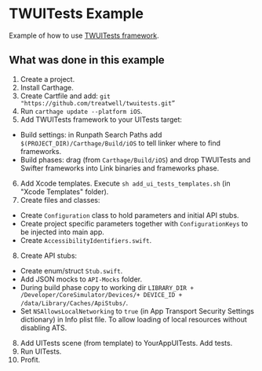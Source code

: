 # TWUITests Example

Example of how to use [TWUITests framework](https://github.com/treatwell/twuitests).

## What was done in this example
1. Create a project.
2. Install Carthage.
3. Create Cartfile and add: `git "https://github.com/treatwell/twuitests.git”`
4. Run `carthage update --platform iOS`.
5. Add TWUITests framework to your UITests target:
  + Build settings: in Runpath Search Paths add `$(PROJECT_DIR)/Carthage/Build/iOS` to tell linker where to find frameworks.
  + Build phases: drag (from `Carthage/Build/iOS`) and drop TWUITests and Swifter frameworks into Link binaries and frameworks phase.
6. Add Xcode templates. Execute `sh add_ui_tests_templates.sh` (in "Xcode Templates" folder).
7. Create files and classes:
  + Create `Configuration` class to hold parameters and initial API stubs.
  + Create project specific parameters together with `ConfigurationKeys` to be injected into main app.
  + Create `AccessibilityIdentifiers.swift`.
8. Create API stubs: 
  + Create enum/struct `Stub.swift`. 
  + Add JSON mocks to `API-Mocks` folder. 
  + During build phase copy to working dir `LIBRARY_DIR + /Developer/CoreSimulator/Devices/+ DEVICE_ID + /data/Library/Caches/ApiStubs/`.
  + Set `NSAllowsLocalNetworking` to `true` (in App Transport Security Settings dictionary) in Info plist file. To allow loading of local resources without disabling ATS.
8. Add UITests scene (from template) to YourAppUITests. Add tests.
9. Run UITests.
10. Profit.
